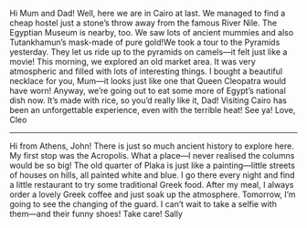 Hi Mum and Dad!
Well, here we are in Cairo at last. We managed to find a cheap hostel just a stone’s throw away from the famous River Nile. The Egyptian Museum is nearby, too. We saw lots of ancient mummies and also Tutankhamun’s mask-made of pure gold!We took a tour to the Pyramids yesterday. They let us ride up to the pyramids on camels—it felt just like a movie! This morning, we explored an old market area. It was very atmospheric and filled with lots of interesting things. I bought a beautiful necklace for you, Mum—it looks just like one that Queen Cleopatra would have worn! Anyway, we’re going out to eat some more of Egypt’s national dish now. It’s made with rice, so you’d really like it, Dad! Visiting Cairo has been an unforgettable experience, even with the terrible heat! See ya!
Love, Cleo

---

Hi from Athens, John! There is just so much ancient history to explore here. My first stop was the Acropolis. What a place—I never realised the columns would be so big! The old quarter of Plaka is just like a painting—little streets of houses on hills, all painted white and blue. I go there every night and find a little restaurant to try some traditional Greek food. After my meal, I always order a lovely Greek coffee and just soak up the atmosphere. Tomorrow, I’m going to see the changing of the guard. I can’t wait to take a selfie with them—and their funny shoes! Take care!
Sally